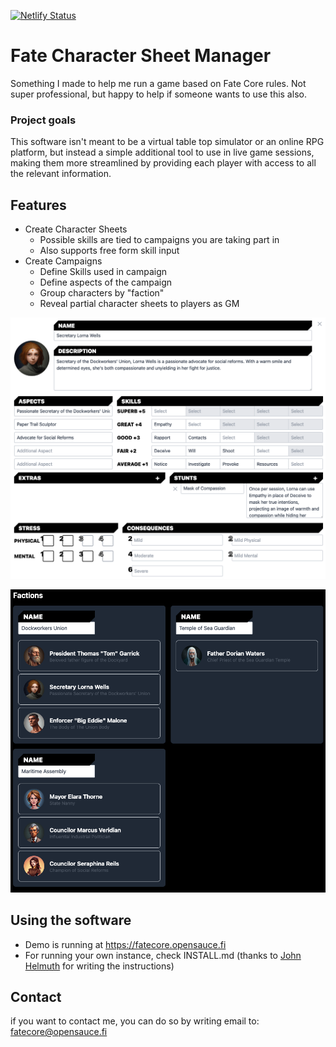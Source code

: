 [![Netlify Status](https://api.netlify.com/api/v1/badges/5ae5a3f4-6549-476d-94fb-bfd729632c74/deploy-status)](https://app.netlify.com/sites/fatecore/deploys)

# Fate Character Sheet Manager

Something I made to help me run a game based on Fate Core rules.
Not super professional, but happy to help if someone wants to use this also.

### Project goals

This software isn't meant to be a virtual table top simulator or an online RPG platform, but instead a simple additional tool to use in live game sessions, making them more streamlined by providing each player with access to all the relevant information.

## Features

- Create Character Sheets
  - Possible skills are tied to campaigns you are taking part in
  - Also supports free form skill input
- Create Campaigns
  - Define Skills used in campaign
  - Define aspects of the campaign
  - Group characters by "faction"
  - Reveal partial character sheets to players as GM

![Example sheet form the app](/readme/example_sheet.png?raw=true 'Example sheet form the app')

![Example of factions](/readme/faction_view.png?raw=true 'Example of factions')

## Using the software

- Demo is running at https://fatecore.opensauce.fi
- For running your own instance, check INSTALL.md (thanks to [John Helmuth](https://github.com/johnhelmuth) for writing the instructions)

## Contact

if you want to contact me, you can do so by writing email to: fatecore@opensauce.fi
